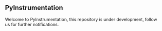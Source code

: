 ## PyInstrumentation

Welcome to PyInstrumentation, this repository is under development, follow us for further notifications.